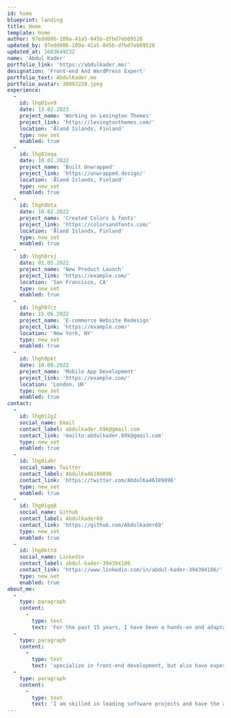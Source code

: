 ```yaml
---
id: home
blueprint: landing
title: Home
template: home
author: 97edd806-109a-41a5-845b-dfbd7eb09528
updated_by: 97edd806-109a-41a5-845b-dfbd7eb09528
updated_at: 1683649232
name: 'Abdul Kader'
portfolio_link: 'https://abdulkader.me/'
designation: 'Front-end And WordPress Expert'
portfolio_text: AbdulKader.me
portfolio_avatar: 38093220.jpeg
experience:
  -
    id: lhg01vn9
    date: 13.02.2023
    project_name: 'Working on Lexington Themes'
    project_link: 'https://lexingtonthemes.com/'
    location: 'Åland Islands, Finland'
    type: new_set
    enabled: true
  -
    id: lhg02eqa
    date: 10.02.2022
    project_name: 'Built Unwrapped'
    project_link: 'https://unwrapped.design/'
    location: 'Åland Islands, Finland'
    type: new_set
    enabled: true
  -
    id: lhgh8bta
    date: 10.02.2022
    project_name: 'Created Colors & fonts'
    project_link: 'https://colorsandfonts.com/'
    location: 'Åland Islands, Finland'
    type: new_set
    enabled: true
  -
    id: lhgh8rsj
    date: 01.05.2022
    project_name: 'New Product Launch'
    project_link: 'https://example.com/'
    location: 'San Francisco, CA'
    type: new_set
    enabled: true
  -
    id: lhgh97cz
    date: 15.06.2022
    project_name: 'E-commerce Website Redesign'
    project_link: 'https://example.com/'
    location: 'New York, NY'
    type: new_set
    enabled: true
  -
    id: lhgh9pkt
    date: 10.08.2022
    project_name: 'Mobile App Development'
    project_link: 'https://example.com/'
    location: 'London, UK'
    type: new_set
    enabled: true
contact:
  -
    id: lhg0i2g2
    social_name: Email
    contact_label: abdulkader.69k@gmail.com
    contact_link: 'mailto:abdulkader.69k@gmail.com'
    type: new_set
    enabled: true
  -
    id: lhg0iahr
    social_name: Twitter
    contact_label: AbdulKa46189896
    contact_link: 'https://twitter.com/AbdulKa46189896'
    type: new_set
    enabled: true
  -
    id: lhg0igq8
    social_name: Github
    contact_label: Abdulkader69
    contact_link: 'https://github.com/Abdulkader69'
    type: new_set
    enabled: true
  -
    id: lhg0kttd
    social_name: Linkedin
    contact_label: abdul-kader-394394186
    contact_link: 'https://www.linkedin.com/in/abdul-kader-394394186/'
    type: new_set
    enabled: true
about_me:
  -
    type: paragraph
    content:
      -
        type: text
        text: 'For the past 15 years, I have been a hands-on and adaptable problem solver, collaborating with start-ups, e-commerce businesses, agencies, and consulting firms.'
  -
    type: paragraph
    content:
      -
        type: text
        text: 'specialize in front-end development, but also have experience with back-end development and cloud infrastructure.'
  -
    type: paragraph
    content:
      -
        type: text
        text: 'I am skilled in leading software projects and have the ability to manage, mentor, and hire software engineers.'
---
```

